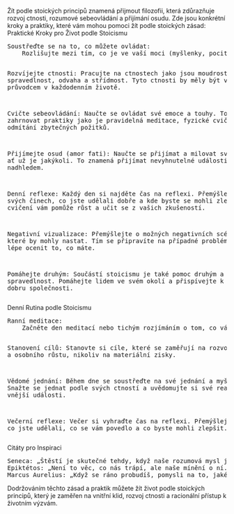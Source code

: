 <p>Žít podle stoických principů znamená přijmout filozofii, která zdůrazňuje rozvoj ctnosti, rozumové sebeovládání a přijímání osudu. Zde jsou konkrétní kroky a praktiky, které vám mohou pomoci žít podle stoických zásad:
Praktické Kroky pro Život podle Stoicismu</p>
<pre>Soustřeďte se na to, co můžete ovládat:
    Rozlišujte mezi tím, co je ve vaší moci (myšlenky, pocity, činy) a co není (vnější události, reakce ostatních lidí). Zaměřte se na věci, které můžete ovlivnit, a přijměte ty, které nemůžete.

Rozvíjejte ctnosti:
    Pracujte na ctnostech jako jsou moudrost, spravedlnost, odvaha a střídmost. Tyto ctnosti by měly být vaším průvodcem v každodenním životě.

Cvičte sebeovládání:
    Naučte se ovládat své emoce a touhy. To může zahrnovat praktiky jako je pravidelná meditace, fyzické cvičení, nebo odmítání zbytečných požitků.

Přijímejte osud (amor fati):
    Naučte se přijímat a milovat svůj osud, ať už je jakýkoli. To znamená přijímat nevyhnutelné události s klidem a nadhledem.

Denní reflexe:
    Každý den si najděte čas na reflexi. Přemýšlejte o svých činech, co jste udělali dobře a kde byste se mohli zlepšit. Toto cvičení vám pomůže růst a učit se z vašich zkušeností.

Negativní vizualizace:
    Přemýšlejte o možných negativních scénářích, které by mohly nastat. Tím se připravíte na případné problémy a budete lépe ocenit to, co máte.

Pomáhejte druhým:
    Součástí stoicismu je také pomoc druhým a snaha o spravedlnost. Pomáhejte lidem ve svém okolí a přispívejte k většímu dobru společnosti.
</pre>
<p>Denní Rutina podle Stoicismu</p>
<pre>Ranní meditace:
    Začněte den meditací nebo tichým rozjímáním o tom, co vás čeká a jak můžete jednat ctnostně.

Stanovení cílů:
    Stanovte si cíle, které se zaměřují na rozvoj ctnosti a osobního růstu, nikoliv na materiální zisky.

Vědomé jednání:
    Během dne se soustřeďte na své jednání a myšlení. Snažte se jednat podle svých ctností a uvědomujte si své reakce na vnější události.

Večerní reflexe:
    Večer si vyhraďte čas na reflexi. Přemýšlejte o tom, co jste udělali, co se vám povedlo a co byste mohli zlepšit.
</pre>
<p>Citáty pro Inspiraci</p>
<pre>Seneca: „Štěstí je skutečné tehdy, když naše rozumová mysl je v souladu s ctností.“
Epiktétos: „Není to věc, co nás trápí, ale naše mínění o ní.“
Marcus Aurelius: „Když se ráno probudíš, pomysli na to, jaké privilegium je být naživu, myslet, radovat se a milovat.“
</pre>
<p>Dodržováním těchto zásad a praktik můžete žít život podle stoických principů, který je zaměřen na vnitřní klid, rozvoj ctnosti a racionální přístup k životním výzvám.</p>

